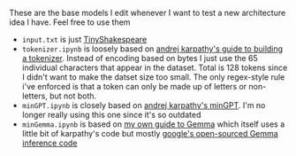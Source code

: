 These are the base models I edit whenever I want to test a new architecture idea I have. Feel free to use them
- `input.txt` is just [TinyShakespeare](https://raw.githubusercontent.com/karpathy/char-rnn/master/data/tinyshakespeare/input.txt)
- `tokenizer.ipynb` is loosely based on [andrej karpathy's guide to building a tokenizer](https://www.youtube.com/watch?v=zduSFxRajkE). Instead of encoding based on bytes I just use the 65 individual characters that appear in the dataset. Total is 128 tokens since I didn't want to make the datset size too small. The only regex-style rule i've enforced is that a token can only be made up of letters or non-letters, but not both.
- `minGPT.ipynb` is closely based on [andrej karpathy's minGPT](https://www.youtube.com/watch?v=kCc8FmEb1nY&t=5014s). I'm no longer really using this one since it's so outdated
- `minGemma.ipynb` is based on [my own guide to Gemma](https://youtu.be/WW7ZxaC3OtA?si=BheH1zSakFxXoHP4) which itself uses a little bit of karpathy's code but mostly [google's open-sourced Gemma inference code](https://github.com/google/gemma_pytorch)
